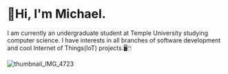 # 👋Hi, I'm Michael.
I am currently an undergraduate student at Temple University studying computer science. I have interests in all branches of software development and cool Internet of Things(IoT) projects.🖥🖱




![thumbnail_IMG_4723](https://user-images.githubusercontent.com/89660661/152409694-3329d642-2f2b-4911-9bec-cf99a591f5e6.png)


